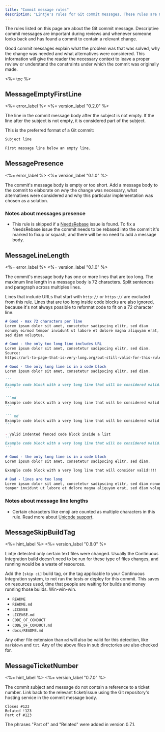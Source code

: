```yaml
---
title: "Commit message rules"
description: "Lintje's rules for Git commit messages. These rules are made to improve Git commit messages and the format in which they are written."
---
```


The rules listed on this page are about the Git commit message. Descriptive commit messages are important during reviews and whenever someone looks back and has found a commit to contain a relevant change.

Good commit messages explain what the problem was that was solved, why the change was needed and what alternatives were considered. This information will give the reader the necessary context to leave a proper review or understand the constraints under which the commit was originally made.

<%= toc %>

## MessageEmptyFirstLine

<%= error_label %>
<%= version_label "0.2.0" %>

The line in the commit message body after the subject is not empty. If the line after the subject is not empty, it is considered part of the subject.

This is the preferred format of a Git commit:

```md
Subject line

First message line below an empty line.
```

## MessagePresence

<%= error_label %>
<%= version_label "0.1.0" %>

The commit's message body is empty or too short. Add a message body to the commit to elaborate on _why_ the change was necessary, what alternatives were considered and why this particular implementation was chosen as a solution.

### Notes about messages presence

- This rule is skipped if a [NeedsRebase] issue is found. To fix a NeedsRebase issue the commit needs to be rebased into the commit it's marked to fixup or squash, and there will be no need to add a message body.

## MessageLineLength

<%= error_label %>
<%= version_label "0.1.0" %>

The commit's message body has one or more lines that are too long. The maximum line length in a message body is 72 characters. Split sentences and paragraph across multiples lines.

Lines that include URLs that start with `http://` or `https://` are excluded from this rule. Lines that are too long inside code blocks are also ignored, because it's not always possible to reformat code to fit on a 72 character line.

~~~md
# Good - max 72 characters per line
Lorem ipsum dolor sit amet, consetetur sadipscing elitr, sed diam
nonumy eirmod tempor invidunt ut labore et dolore magna aliquyam erat,
sed diam voluptua.

# Good - the only too long line includes URL
Lorem ipsum dolor sit amet, consetetur sadipscing elitr, sed diam.
Source:
https://url-to-page-that-is-very-long.org/but-still-valid-for-this-rule.html

# Good - the only long line is in a code block
Lorem ipsum dolor sit amet, consetetur sadipscing elitr, sed diam.

```
Example code block with a very long line that will be considered valid!!!!
```

```md
Example code block with a very long line that will be considered valid!!!!
```

``` md
Example code block with a very long line that will be considered valid!!!!
```

- Valid indented fenced code block inside a list
```
Example code block with a very long line that will be considered valid!
```

# Good - the only long line is in a code block
Lorem ipsum dolor sit amet, consetetur sadipscing elitr, sed diam.

Example code block with a very long line that will consider valid!!!!

# Bad - lines are too long
Lorem ipsum dolor sit amet, consetetur sadipscing elitr, sed diam nonumy aa
tempor invidunt ut labore et dolore magna aliquyam erat, sed diam voluptua.
~~~

### Notes about message line lengths

- Certain characters like emoji are counted as multiple characters in this rule. Read more about [Unicode support][unicode].

## MessageSkipBuildTag

<%= hint_label %>
<%= version_label "0.8.0" %>

Lintje detected only certain text files were changed. Usually the Continuous Integration build doesn't need to be run for these type of files changes, and running would be a waste of resources.

Add the `[skip ci]` build tag, or the tag applicable to your Continuous Integration system, to not run the tests or deploy for this commit. This saves on resources used, time that people are waiting for builds and money running those builds. Win-win-win.

- `README`
- `README.md`
- `LICENSE`
- `LICENSE.md`
- `CODE_OF_CONDUCT`
- `CODE_OF_CONDUCT.md`
- `docs/README.md`

Any other file extension than `md` will also be valid for this detection, like `markdown` and `txt`. Any of the above files in sub directories are also checked for.

## MessageTicketNumber

<%= hint_label %>
<%= version_label "0.7.0" %>

The commit subject and message do not contain a reference to a ticket number. Link back to the relevant ticket/issue using the Git repository's hosting service in the commit message body.

```
Closes #123
Related !123
Part of #123
```

The phrases "Part of" and "Related" were added in version 0.7.1.

[unicode]: /docs/rules/#unicode
[NeedsRebase]: /docs/rules/commit-type/#needsrebase
